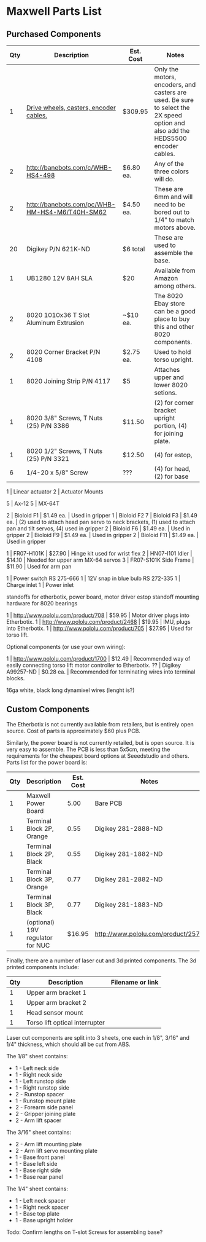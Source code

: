 # Maxwell Parts List

## Purchased Components

Qty | Description                        | Est. Cost | Notes
----|------------------------------------|-----------|-------
1   | [Drive wheels, casters, encoder cables.](http://www.zagrosrobotics.com/shop/item.aspx?itemid=529) | $309.95 | Only the motors, encoders, and casters are used. Be sure to select the 2X speed option and also add the HEDS5500 encoder cables.
2   | http://banebots.com/c/WHB-HS4-498 | $6.80 ea. | Any of the three colors will do.
2   | http://banebots.com/pc/WHB-HM-HS4-M6/T40H-SM62 | $4.50 ea. | These are 6mm and will need to be bored out to 1/4" to match motors above.
20  | Digikey P/N 621K-ND | $6 total | These are used to assemble the base.
1   | UB1280 12V 8AH SLA | $20 | Available from Amazon among others.
2   | 8020 1010x36 T Slot Aluminum Extrusion | ~$10 ea. | The 8020 Ebay store can be a good place to buy this and other 8020 components.
2   | 8020 Corner Bracket P/N 4108 | $2.75 ea. | Used to hold torso upright.
1   | 8020 Joining Strip P/N 4117 | $5 | Attaches upper and lower 8020 setions.
1   | 8020 3/8" Screws, T Nuts (25) P/N 3386 | $11.50 | (2) for corner bracket upright portion, (4) for joining plate.
1   | 8020 1/2" Screws, T Nuts (25) P/N 3321 | $12.50 | (4) for estop, 
6   | 1/4-20 x 5/8" Screw | ??? | (4) for head, (2) for base

1   | Linear actuator
2   | Actuator Mounts

5   | Ax-12
5   | MX-64T

2   | Bioloid F1 | $1.49 ea. | Used in gripper
1   | Bioloid F2
7   | Bioloid F3 | $1.49 ea. | (2) used to attach head pan servo to neck brackets, (1) used to attach pan and tilt servos, (4) used in gripper
2   | Bioloid F6 | $1.49 ea. | Used in gripper
2   | Bioloid F9 | $1.49 ea. | Used in gripper
2   | Bioloid F11 | $1.49 ea. | Used in gripper

1   | FR07-H101K | $27.90 | Hinge kit used for wrist flex
2   | HN07-I101 Idler | $14.10 | Needed for upper arm MX-64 servos
3   | FR07-S101K Side Frame | $11.90 | Used for arm pan


1   | Power switch RS 275-666
1   | 12V snap in blue bulb RS 272-335
1   | Charge inlet
1   | Power inlet

standoffs for etherbotix, power board, motor driver
estop standoff
mounting hardware for 
8020 bearings 

1   | http://www.pololu.com/product/708 | $59.95 | Motor driver plugs into Etherbotix.
1   | http://www.pololu.com/product/2468 | $19.95 | IMU, plugs into Etherbotix.
1   | http://www.pololu.com/product/705 | $27.95 | Used for torso lift.

Optional components (or use your own wiring):

1   | http://www.pololu.com/product/1700 | $12.49 | Recommended way of easily connecting torso lift motor controller to Etherbotix.
??  | Digikey A99257-ND | $0.28 ea. | Recommended for terminating wires into terminal blocks.

16ga white, black
long dynamixel wires (lenght is?)

## Custom Components

The Etherbotix is not currently available from retailers, but is entirely open source.
Cost of parts is approximately $60 plus PCB.

Similarly, the power board is not currently retailed, but is open source. It is very easy
to assemble. The PCB is less than 5x5cm, meeting the requirements for the cheapest
board options at Seeedstudio and others. Parts list for the power board is:

Qty | Description                        | Est. Cost | Notes
----|------------------------------------|-----------|-------
1   | Maxwell Power Board                | 5.00      | Bare PCB
1   | Terminal Block 2P, Orange          | 0.55      | Digikey 281-2888-ND
1   | Terminal Block 2P, Black           | 0.55      | Digikey 281-1882-ND
1   | Terminal Block 3P, Orange          | 0.77      | Digikey 281-2882-ND
1   | Terminal Block 3P, Black           | 0.77      | Digikey 281-1883-ND 
1   | (optional) 19V regulator for NUC   | $16.95    | http://www.pololu.com/product/2571

Finally, there are a number of laser cut and 3d printed components. The 3d printed
components include:

Qty | Description           | Filename or link
----|-----------------------|-------------------
1   | Upper arm bracket 1   |
1   | Upper arm bracket 2   |
1   | Head sensor mount     |
1   | Torso lift optical interrupter |

Laser cut components are split into 3 sheets, one each in 1/8", 3/16" and 1/4"
thickness, which should all be cut from ABS.

The 1/8" sheet contains:
 * 1 - Left neck side
 * 1 - Right neck side
 * 1 - Left runstop side
 * 1 - Right runstop side
 * 2 - Runstop spacer
 * 1 - Runstop mount plate
 * 2 - Forearm side panel
 * 2 - Gripper joining plate
 * 2 - Arm lift spacer

The 3/16" sheet contains:
 * 2 - Arm lift mounting plate
 * 2 - Arm lift servo mounting plate
 * 1 - Base front panel
 * 1 - Base left side
 * 1 - Base right side
 * 1 - Base rear panel

The 1/4" sheet contains:
 * 1 - Left neck spacer
 * 1 - Right neck spacer
 * 1 - Base top plate
 * 1 - Base upright holder



Todo:
 Confirm lengths on T-slot
 Screws for assembling base?


